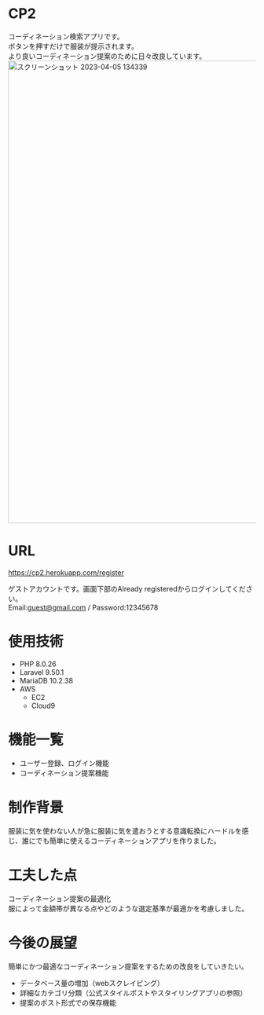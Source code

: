 # CP2
 コーディネーション検索アプリです。<br >
 ボタンを押すだけで服装が提示されます。 <br >
 より良いコーディネーション提案のために日々改良しています。
<img width="942" alt="スクリーンショット 2023-04-05 134339" src="https://user-images.githubusercontent.com/121270820/229984318-f0186874-165b-4d31-9008-a275aee2aac8.png">

# URL 
 https://cp2.herokuapp.com/register <br>
 
ゲストアカウントです。画面下部のAlready registeredからログインしてください。<br>
 Email:guest@gmail.com / Password:12345678 <br >


# 使用技術
- PHP 8.0.26
- Laravel 9.50.1
- MariaDB 10.2.38
- AWS
  - EC2
  - Cloud9

# 機能一覧
- ユーザー登録、ログイン機能
- コーディネーション提案機能

# 制作背景
服装に気を使わない人が急に服装に気を遣おうとする意識転換にハードルを感じ、誰にでも簡単に使えるコーディネーションアプリを作りました。

# 工夫した点
コーディネーション提案の最適化 <br >
服によって金額帯が異なる点やどのような選定基準が最適かを考慮しました。

# 今後の展望
簡単にかつ最適なコーディネーション提案をするための改良をしていきたい。<br>
- データベース量の増加（webスクレイピング）
- 詳細なカテゴリ分類（公式スタイルポストやスタイリングアプリの参照）
- 提案のポスト形式での保存機能